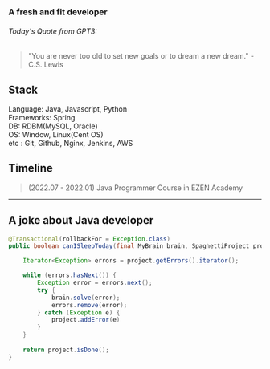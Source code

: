 ### A fresh and fit developer
  
  
###### Today's Quote from GPT3:  
> "You are never too old to set new goals or to dream a new dream." -C.S. Lewis

##
  
  
## Stack

Language: Java, Javascript, Python  
Frameworks: Spring  
DB: RDBM(MySQL, Oracle)  
OS: Window, Linux(Cent OS)  
etc : Git, Github, Nginx, Jenkins, AWS  

## Timeline

>  (2022.07 - 2022.01) Java Programmer Course in EZEN Academy
---

## A joke about Java developer

```java
@Transactional(rollbackFor = Exception.class)
public boolean canISleepToday(final MyBrain brain, SpaghettiProject project) {

    Iterator<Exception> errors = project.getErrors().iterator();

    while (errors.hasNext()) {
        Exception error = errors.next();
        try {
            brain.solve(error);
            errors.remove(error);
        } catch (Exception e) {
            project.addError(e)
        }
    }
    
    return project.isDone();
}
```

<!--
**greyfolk99/greyfolk99** is a ✨ _special_ ✨ repository because its `README.md` (this file) appears on your GitHub profile.

Here are some ideas to get you started:

- 🔭 I’m currently working on ...
- 🌱 I’m currently learning ...
- 👯 I’m looking to collaborate on ...
- 🤔 I’m looking for help with ...
- 💬 Ask me about ...
- 📫 How to reach me: ...
- 😄 Pronouns: ...
- ⚡ Fun fact: ...
-->
